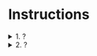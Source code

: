 # Instructions

<details><summary>1. ?</summary><p>

```
```
</p></details>

<details><summary>2. ?</summary><p>

```
```
</p></details>